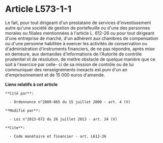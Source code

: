 # Article L573-1-1

Le fait, pour tout dirigeant d'un prestataire de services d'investissement autre qu'une société de gestion de portefeuille ou
d'une des personnes morales ou filiales mentionnées à l'article L. 612-26 ou pour tout dirigeant d'une entreprise de marché,
d'un adhérent aux chambres de compensation ou d'une personne habilitée à exercer les activités de conservation ou
d'administration d'instruments financiers, de ne pas répondre, après mise en demeure, aux demandes d'informations de
l'Autorité de contrôle prudentiel et de résolution, de mettre obstacle de quelque manière que ce soit à l'exercice par celle-
ci de sa mission de contrôle ou de lui communiquer des renseignements inexacts est puni d'un an d'emprisonnement et de 15 000
euros d'amende.

**Liens relatifs à cet article**

	**Cité par**:

	  - Ordonnance n°2009-865 du 15 juillet 2009 - art. 4 (V)

	**Modifié par**:

	  - Loi n°2013-672 du 26 juillet 2013 - art. 24 (V)

	**Cite**:

	  - Code monétaire et financier - art. L612-26
